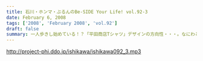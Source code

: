 ```yaml
---
title: 石川・ホンマ・ぶるんのBe-SIDE Your Life! vol.92-3
date: February 6, 2008
tags: ['2008', 'February 2008', 'vol.92']
draft: false
summary: 一人歩きし始めている！？「平田商店Tシャツ」デザインの方向性・・・。なにわともあれ、デザインを送ってきてくれるリスナーには感謝！是非とも、実現させたいものです。NAMAE
---
```


http://project-phi.ddo.jp/ishikawa/ishikawa092_3.mp3
